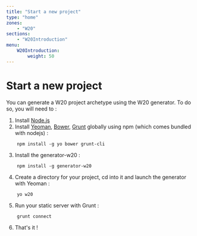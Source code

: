 ```yaml
---
title: "Start a new project"
type: "home"
zones:
    - "W20"
sections:
    - "W20Introduction"
menu:
    W20Introduction:
        weight: 50
---
```


# Start a new project

You can generate a W20 project archetype using the W20 generator. To do so, you will need to :

1. Install [Node.js](https://nodejs.org)
2. Install [Yeoman](http://yeoman.io/), [Bower](http://bower.io/), [Grunt](http://gruntjs.com/) globally using npm (which comes bundled with nodejs) :
```
    npm install -g yo bower grunt-cli
```
3. Install the generator-w20 :
```
    npm install -g generator-w20
```
4. Create a directory for your project, cd into it and launch the generator with Yeoman :
```
    yo w20
```
5. Run your static server with Grunt :
```
    grunt connect
```
6. That's it !
